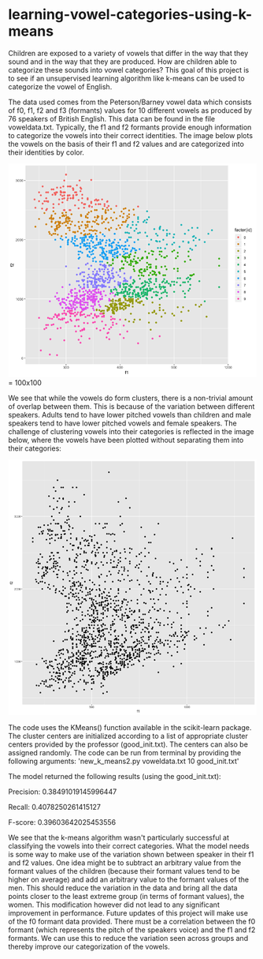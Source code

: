# learning-vowel-categories-using-k-means

Children are exposed to a variety of vowels that differ in the way that they sound and in the way that they are produced. How are children able to categorize these sounds into vowel categories? This goal of this project is to see if an unsupervised learning algorithm like k-means can be used to categorize the vowel of English. 

The data used comes from the Peterson/Barney vowel data which consists of f0, f1, f2 and f3 (formants) values for 10 different vowels as produced by 76 speakers of British English. This data can be found in the file voweldata.txt. Typically, the f1 and f2 formants provide enough information to categorize the vowels into their correct identities. The image below plots the vowels on the basis of their f1 and f2 values and are categorized into their identities by color. 

![alt text](https://github.com/aneesh3397/learning-vowel-categories-using-k-means/blob/master/vowels.png) = 100x100

We see that while the vowels do form clusters, there is a non-trivial amount of overlap between them. This is because of the variation between different speakers. Adults tend to have lower pitched vowels than children and male speakers tend to have lower pitched vowels and female speakers. The challenge of clustering vowels into their categories is reflected in the image below, where the vowels have been plotted without separating them into their categories:

![alt text](https://github.com/aneesh3397/learning-vowel-categories-using-k-means/blob/master/vowels_unsegmented.png)

The code uses the KMeans() function available in the scikit-learn package. The cluster centers are initialized according to a list of appropriate cluster centers provided by the professor (good_init.txt). The centers can also be assigned randomly. The code can be run from terminal by providing the following arguments: 'new_k_means2.py voweldata.txt 10 good_init.txt'

The model returned the following results (using the good_init.txt):

Precision:  0.38491019145996447

Recall:  0.4078250261415127

F-score:  0.39603642025453556

We see that the k-means algorithm wasn't particularly successful at classifying the vowels into their correct categories. What the model needs is some way to make use of the variation shown between speaker in their f1 and f2 values. One idea might be to subtract an arbitrary value from the formant values of the children (because their formant values tend to be higher on average) and add an arbitrary value to the formant values of the men. This should reduce the variation in the data and bring all the data points closer to the least extreme group (in terms of formant values), the women. This modification however did not lead to any significant improvement in performance. Future updates of this project will make use of the f0 formant data provided. There must be a correlation between the f0 formant (which represents the pitch of the speakers voice) and the f1 and f2 formants. We can use this to reduce the variation seen across groups and thereby improve our categorization of the vowels. 


